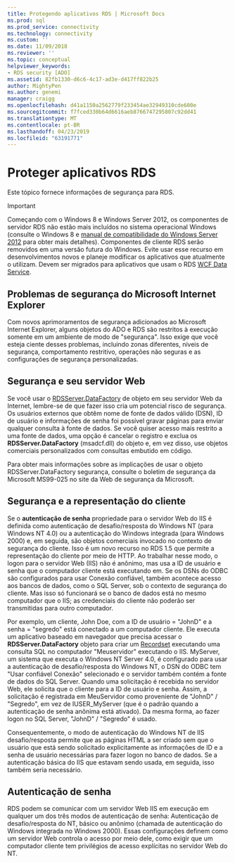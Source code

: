 ```yaml
---
title: Protegendo aplicativos RDS | Microsoft Docs
ms.prod: sql
ms.prod_service: connectivity
ms.technology: connectivity
ms.custom: ''
ms.date: 11/09/2018
ms.reviewer: ''
ms.topic: conceptual
helpviewer_keywords:
- RDS security [ADO]
ms.assetid: 82fb1330-d6c6-4c17-ad3e-d417ff822b25
author: MightyPen
ms.author: genemi
manager: craigg
ms.openlocfilehash: d41a1150a2562779f233454ae32949310cde600e
ms.sourcegitcommit: f7fced330b64d6616aeb8766747295807c92dd41
ms.translationtype: MT
ms.contentlocale: pt-BR
ms.lasthandoff: 04/23/2019
ms.locfileid: "63191771"
---
```

# <a name="securing-rds-applications"></a>Proteger aplicativos RDS
Este tópico fornece informações de segurança para RDS.  
  
> [!IMPORTANT]
>  Começando com o Windows 8 e Windows Server 2012, os componentes de servidor RDS não estão mais incluídos no sistema operacional Windows (consulte o Windows 8 e [manual de compatibilidade do Windows Server 2012](https://www.microsoft.com/download/details.aspx?id=27416) para obter mais detalhes). Componentes de cliente RDS serão removidos em uma versão futura do Windows. Evite usar esse recurso em desenvolvimentos novos e planeje modificar os aplicativos que atualmente o utilizam. Devem ser migrados para aplicativos que usam o RDS [WCF Data Service](https://go.microsoft.com/fwlink/?LinkId=199565).  
  
## <a name="microsoft-internet-explorer-security-issues"></a>Problemas de segurança do Microsoft Internet Explorer  
 Com novos aprimoramentos de segurança adicionados ao Microsoft Internet Explorer, alguns objetos do ADO e RDS são restritos à execução somente em um ambiente de modo de "segurança". Isso exige que você esteja ciente desses problemas, incluindo zonas diferentes, níveis de segurança, comportamento restritivo, operações não seguras e as configurações de segurança personalizadas.  
  
## <a name="security-and-your-web-server"></a>Segurança e seu servidor Web  
 Se você usar o [RDSServer.DataFactory](../../../ado/reference/rds-api/datafactory-object-rdsserver.md) de objeto em seu servidor Web da Internet, lembre-se de que fazer isso cria um potencial risco de segurança. Os usuários externos que obtêm nome de fonte de dados válido (DSN), ID de usuário e informações de senha foi possível gravar páginas para enviar qualquer consulta à fonte de dados. Se você quiser acesso mais restrito a uma fonte de dados, uma opção é cancelar o registro e exclua os **RDSServer.DataFactory** (msadcf.dll) do objeto e, em vez disso, use objetos comerciais personalizados com consultas embutido em código.  
  
 Para obter mais informações sobre as implicações de usar o objeto RDSServer.DataFactory segurança, consulte o boletim de segurança da Microsoft MS99-025 no site da Web de segurança da Microsoft.  
  
## <a name="client-impersonation-and-security"></a>Segurança e a representação do cliente  
 Se o **autenticação de senha** propriedade para o servidor Web do IIS é definida como autenticação de desafio/resposta do Windows NT (para Windows NT 4.0) ou a autenticação do Windows integrada (para Windows 2000) e, em seguida, são objetos comerciais invocado no contexto de segurança do cliente. Isso é um novo recurso no RDS 1.5 que permite a representação do cliente por meio de HTTP. Ao trabalhar nesse modo, o logon para o servidor Web (IIS) não é anônimo, mas usa a ID de usuário e senha que o computador cliente está executando em. Se os DSNs do ODBC são configurados para usar Conexão confiável, também acontece acesso aos bancos de dados, como o SQL Server, sob o contexto de segurança do cliente. Mas isso só funcionará se o banco de dados está no mesmo computador que o IIS; as credenciais do cliente não poderão ser transmitidas para outro computador.  
  
 Por exemplo, um cliente, John Doe, com a ID de usuário = "JohnD" e a senha = "segredo" está conectado a um computador cliente. Ele executa um aplicativo baseado em navegador que precisa acessar o **RDSServer.DataFactory** objeto para criar um [Recordset](../../../ado/reference/ado-api/recordset-object-ado.md) executando uma consulta SQL no computador "Meuservidor" executando o IIS. MyServer, um sistema que executa o Windows NT Server 4.0, é configurado para usar a autenticação de desafio/resposta do Windows NT, o DSN do ODBC tem "Usar confiável Conexão" selecionado e o servidor também contém a fonte de dados do SQL Server. Quando uma solicitação é recebida no servidor Web, ele solicita que o cliente para a ID de usuário e senha. Assim, a solicitação é registrada em MeuServidor como proveniente de "JohnD" / "Segredo", em vez de IUSER_MyServer (que é o padrão quando a autenticação de senha anônima está ativado). Da mesma forma, ao fazer logon no SQL Server, "JohnD" / "Segredo" é usado.  
  
 Consequentemente, o modo de autenticação do Windows NT de IIS desafio/resposta permite que as páginas HTML a ser criado sem que o usuário que está sendo solicitado explicitamente as informações de ID e a senha de usuário necessárias para fazer logon no banco de dados. Se a autenticação básica do IIS que estavam sendo usada, em seguida, isso também seria necessário.  
  
## <a name="password-authentication"></a>Autenticação de senha  
 RDS podem se comunicar com um servidor Web IIS em execução em qualquer um dos três modos de autenticação de senha: Autenticação de desafio/resposta do NT, básico ou anônimo (chamada de autenticação do Windows integrada no Windows 2000). Essas configurações definem como um servidor Web controla o acesso por meio dele, como exigir que um computador cliente tem privilégios de acesso explícitas no servidor Web do NT.


